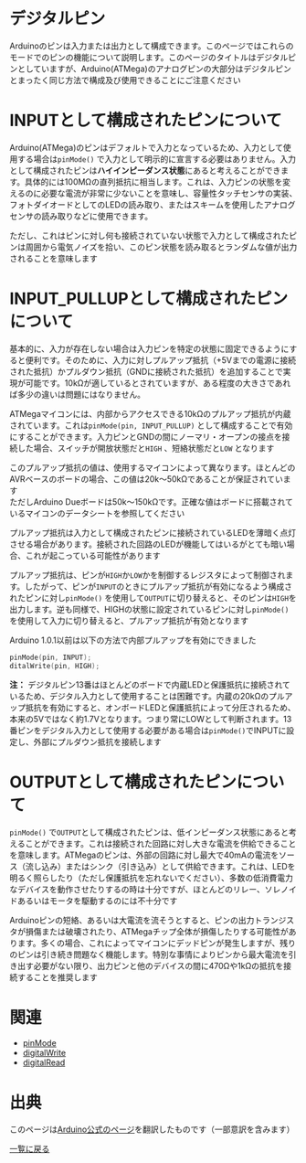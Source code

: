 # デジタルピン

Arduinoのピンは入力または出力として構成できます。このページではこれらのモードでのピンの機能について説明します。このページのタイトルはデジタルピンとしていますが、Arduino(ATMega)のアナログピンの大部分はデジタルピンとまったく同じ方法で構成及び使用できることにご注意ください

# INPUTとして構成されたピンについて

Arduino(ATMega)のピンはデフォルトで入力となっているため、入力として使用する場合は`pinMode()` で入力として明示的に宣言する必要はありません。入力として構成されたピンは**ハイインピーダンス状態**にあると考えることができます。具体的には100MΩの直列抵抗に相当します。これは、入力ピンの状態を変えるのに必要な電流が非常に少ないことを意味し、容量性タッチセンサの実装、フォトダイオードとしてのLEDの読み取り、またはスキームを使用したアナログセンサの読み取りなどに使用できます。

ただし、これはピンに対し何も接続されていない状態で入力として構成されたピンは周囲から電気ノイズを拾い、このピン状態を読み取るとランダムな値が出力されることを意味します

# INPUT_PULLUPとして構成されたピンについて

基本的に、入力が存在しない場合は入力ピンを特定の状態に固定できるようにすると便利です。そのために、入力に対しプルアップ抵抗（+5Vまでの電源に接続された抵抗）かプルダウン抵抗（GNDに接続された抵抗）を追加することで実現が可能です。10kΩが適しているとされていますが、ある程度の大きさであれば多少の違いは問題にはなりません。

ATMegaマイコンには、内部からアクセスできる10kΩのプルアップ抵抗が内蔵されています。これは`pinMode(pin, INPUT_PULLUP)` として構成することで有効にすることができます。入力ピンとGNDの間にノーマリ・オープンの接点を接続した場合、スイッチが開放状態だと`HIGH` 、短絡状態だと`LOW` となります

このプルアップ抵抗の値は、使用するマイコンによって異なります。ほとんどのAVRベースのボードの場合、この値は20k〜50kΩであることが保証されています  
ただしArduino Dueボードは50k〜150kΩです。正確な値はボードに搭載されているマイコンのデータシートを参照してください

プルアップ抵抗は入力として構成されたピンに接続されているLEDを薄暗く点灯させる場合があります。接続された回路のLEDが機能してはいるがとても暗い場合、これが起こっている可能性があります

プルアップ抵抗は、ピンが`HIGH`か`LOW`かを制御するレジスタによって制御されます。したがって、ピンが`INPUT`のときにプルアップ抵抗が有効になるよう構成されたピンに対し`pinMode()` を使用して`OUTPUT`に切り替えると、そのピンは`HIGH`を出力します。逆も同様で、HIGHの状態に設定されているピンに対し`pinMode()` を使用して入力に切り替えると、プルアップ抵抗が有効となります

Arduino 1.0.1以前は以下の方法で内部プルアップを有効にできました

```cpp
pinMode(pin, INPUT);
ditalWrite(pin, HIGH);
```

**注：** デジタルピン13番はほとんどのボードで内蔵LEDと保護抵抗に接続されているため、デジタル入力として使用することは困難です。内蔵の20kΩのプルアップ抵抗を有効にすると、オンボードLEDと保護抵抗によって分圧されるため、本来の5Vではなく約1.7Vとなります。つまり常にLOWとして判断されます。13番ピンをデジタル入力として使用する必要がある場合は`pinMode()`でINPUTに設定し、外部にプルダウン抵抗を接続します

# OUTPUTとして構成されたピンについて

`pinMode()` で`OUTPUT`として構成されたピンは、低インピーダンス状態にあると考えることができます。これは接続された回路に対し大きな電流を供給できることを意味します。ATMegaのピンは、外部の回路に対し最大で40mAの電流をソース（流し込み）またはシンク（引き込み）として供給できます。これは、LEDを明るく照らしたり（ただし保護抵抗を忘れないでください）、多数の低消費電力なデバイスを動作させたりするの時は十分ですが、ほとんどのリレー、ソレノイドあるいはモータを駆動するのには不十分です

Arduinoピンの短絡、あるいは大電流を流そうとすると、ピンの出力トランジスタが損傷または破壊されたり、ATMegaチップ全体が損傷したりする可能性があります。多くの場合、これによってマイコンにデッドピンが発生しますが、残りのピンは引き続き問題なく機能します。特別な事情によりピンから最大電流を引き出す必要がない限り、出力ピンと他のデバイスの間に470Ωや1kΩの抵抗を接続することを推奨します

# 関連

- [pinMode](./../pinMode)
- [digitalWrite](./../digitalWrite)
- [digitalRead](./../digitalRead)

# 出典

このページは[Arduino公式のページ](https://docs.arduino.cc/learn/microcontrollers/digital-pins)を翻訳したものです（一部意訳を含みます）

[一覧に戻る](http://pages.nchlab.net/Arduino/ref/)
